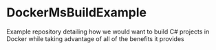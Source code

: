# DockerMsBuildExample
Example repository detailing how we would want to build C# projects in Docker while taking advantage of all of the benefits it provides
